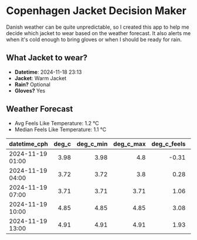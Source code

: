 
# Copenhagen Jacket Decision Maker

Danish weather can be quite unpredictable, so I created this app to help me decide which jacket to wear based on the weather forecast. 
It also alerts me when it's cold enough to bring gloves or when I should be ready for rain.

## What Jacket to wear?

- **Datetime**: 2024-11-18 23:13
- **Jacket**: Warm Jacket
- **Rain?** Optional
- **Gloves?** Yes

## Weather Forecast
- Avg Feels Like Temperature: 1.2 °C
- Median Feels Like Temperature: 1.1 °C

| datetime_cph     |   deg_c |   deg_c_min |   deg_c_max |   deg_c_feels | weather   | wind   | rain   |
|:-----------------|--------:|------------:|------------:|--------------:|:----------|:-------|:-------|
| 2024-11-19 01:00 |    3.98 |        3.98 |        4.8  |         -0.31 | Clouds    | Medium | None   |
| 2024-11-19 04:00 |    3.72 |        3.72 |        3.8  |          0.28 | Clouds    | Low    | None   |
| 2024-11-19 07:00 |    3.71 |        3.71 |        3.71 |          1.06 | Clouds    | Low    | None   |
| 2024-11-19 10:00 |    4.85 |        4.85 |        4.85 |          3.08 | Clouds    | Low    | None   |
| 2024-11-19 13:00 |    4.91 |        4.91 |        4.91 |          1.93 | Rain      | Low    | Low    |
        